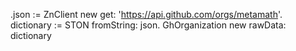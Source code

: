 .json := ZnClient new get: 'https://api.github.com/orgs/metamath'.
dictionary := STON fromString: json.
GhOrganization new rawData: dictionary